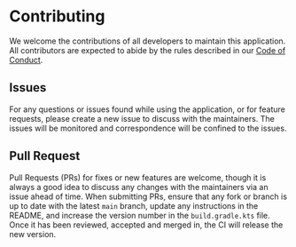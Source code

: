 # Contributing
We welcome the contributions of all developers to maintain this application. All contributors are expected to abide by the rules described in our [Code of Conduct](/CODE_OF_CONDUCT.md).

## Issues
For any questions or issues found while using the application, or for feature requests, please create a new issue to discuss with the maintainers. The issues will be monitored and correspondence will be confined to the issues.

## Pull Request
Pull Requests (PRs) for fixes or new features are welcome, though it is always a good idea to discuss any changes with the maintainers via an issue ahead of time. When submitting PRs, ensure that any fork or branch is up to date with the latest `main` branch, update any instructions in the README, and increase the version number in the `build.gradle.kts` file. Once it has been reviewed, accepted and merged in, the CI will release the new version.